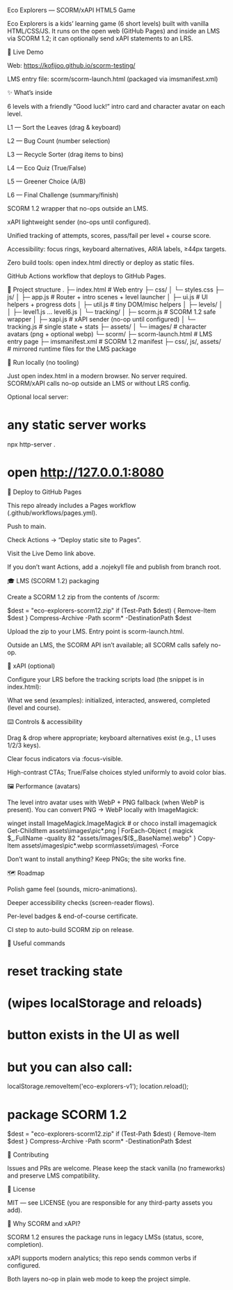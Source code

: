 Eco Explorers — SCORM/xAPI HTML5 Game


















Eco Explorers is a kids’ learning game (6 short levels) built with vanilla HTML/CSS/JS.
It runs on the open web (GitHub Pages) and inside an LMS via SCORM 1.2; it can optionally send xAPI statements to an LRS.

🔗 Live Demo

Web: https://kofijoo.github.io/scorm-testing/

LMS entry file: scorm/scorm-launch.html (packaged via imsmanifest.xml)

✨ What’s inside

6 levels with a friendly “Good luck!” intro card and character avatar on each level.

L1 — Sort the Leaves (drag & keyboard)

L2 — Bug Count (number selection)

L3 — Recycle Sorter (drag items to bins)

L4 — Eco Quiz (True/False)

L5 — Greener Choice (A/B)

L6 — Final Challenge (summary/finish)

SCORM 1.2 wrapper that no-ops outside an LMS.

xAPI lightweight sender (no-ops until configured).

Unified tracking of attempts, scores, pass/fail per level + course score.

Accessibility: focus rings, keyboard alternatives, ARIA labels, ≥44px targets.

Zero build tools: open index.html directly or deploy as static files.

GitHub Actions workflow that deploys to GitHub Pages.

📁 Project structure
.
├─ index.html                 # Web entry
├─ css/
│  └─ styles.css
├─ js/
│  ├─ app.js                  # Router + intro scenes + level launcher
│  ├─ ui.js                   # UI helpers + progress dots
│  ├─ util.js                 # tiny DOM/misc helpers
│  ├─ levels/
│  │  ├─ level1.js … level6.js
│  └─ tracking/
│     ├─ scorm.js             # SCORM 1.2 safe wrapper
│     ├─ xapi.js              # xAPI sender (no-op until configured)
│     └─ tracking.js          # single state + stats
├─ assets/
│  └─ images/                 # character avatars (png + optional webp)
└─ scorm/
   ├─ scorm-launch.html       # LMS entry page
   ├─ imsmanifest.xml         # SCORM 1.2 manifest
   ├─ css/, js/, assets/      # mirrored runtime files for the LMS package

🧪 Run locally (no tooling)

Just open index.html in a modern browser.
No server required. SCORM/xAPI calls no-op outside an LMS or without LRS config.

Optional local server:

# any static server works
npx http-server .
# open http://127.0.0.1:8080

🚀 Deploy to GitHub Pages

This repo already includes a Pages workflow (.github/workflows/pages.yml).

Push to main.

Check Actions → “Deploy static site to Pages”.

Visit the Live Demo link above.

If you don’t want Actions, add a .nojekyll file and publish from branch root.

🎓 LMS (SCORM 1.2) packaging

Create a SCORM 1.2 zip from the contents of /scorm:

$dest = "eco-explorers-scorm12.zip"
if (Test-Path $dest) { Remove-Item $dest }
Compress-Archive -Path scorm\* -DestinationPath $dest


Upload the zip to your LMS. Entry point is scorm-launch.html.

Outside an LMS, the SCORM API isn’t available; all SCORM calls safely no-op.

📡 xAPI (optional)

Configure your LRS before the tracking scripts load (the snippet is in index.html):

<script>
  window.XAPI_ENDPOINT = "https://your-lrs.example/xapi/";
  window.XAPI_AUTH = "Basic base64(username:password)";
  window.XAPI_ACTOR = { mbox: "mailto:you@example.com", name: "Your Name" };
</script>


What we send (examples): initialized, interacted, answered, completed (level and course).

⌨️ Controls & accessibility

Drag & drop where appropriate; keyboard alternatives exist (e.g., L1 uses 1/2/3 keys).

Clear focus indicators via :focus-visible.

High-contrast CTAs; True/False choices styled uniformly to avoid color bias.

🖼️ Performance (avatars)

The level intro avatar uses <picture> with WebP + PNG fallback (when WebP is present).
You can convert PNG → WebP locally with ImageMagick:

winget install ImageMagick.ImageMagick   # or choco install imagemagick
Get-ChildItem assets\images\pic*.png | ForEach-Object {
  magick $_.FullName -quality 82 "assets/images/$($_.BaseName).webp"
}
Copy-Item assets\images\pic*.webp scorm\assets\images\ -Force


Don’t want to install anything? Keep PNGs; the site works fine.

🗺️ Roadmap

Polish game feel (sounds, micro-animations).

Deeper accessibility checks (screen-reader flows).

Per-level badges & end-of-course certificate.

CI step to auto-build SCORM zip on release.

🧰 Useful commands
# reset tracking state
# (wipes localStorage and reloads)
# button exists in the UI as well
# but you can also call:
localStorage.removeItem('eco-explorers-v1'); location.reload();

# package SCORM 1.2
$dest = "eco-explorers-scorm12.zip"
if (Test-Path $dest) { Remove-Item $dest }
Compress-Archive -Path scorm\* -DestinationPath $dest

🤝 Contributing

Issues and PRs are welcome. Please keep the stack vanilla (no frameworks) and preserve LMS compatibility.

📄 License

MIT — see LICENSE (you are responsible for any third-party assets you add).

🧭 Why SCORM and xAPI?

SCORM 1.2 ensures the package runs in legacy LMSs (status, score, completion).

xAPI supports modern analytics; this repo sends common verbs if configured.

Both layers no-op in plain web mode to keep the project simple.
